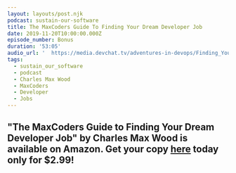 ```yaml
---
layout: layouts/post.njk
podcast: sustain-our-software
title: The MaxCoders Guide To Finding Your Dream Developer Job
date: 2019-11-20T10:00:00.000Z
episode_number: Bonus
duration: '53:05'
audio_url: '  https://media.devchat.tv/adventures-in-devops/Finding_Your_Dream_Job.mp3'
tags:
  - sustain_our_software
  - podcast
  - Charles Max Wood
  - MaxCoders
  - Developer
  - Jobs
---
```

## "**The MaxCoders Guide to Finding Your Dream Developer Job" by Charles Max Wood is available on Amazon. Get your copy** [**here**](https://www.amazon.com/MaxCoders-Guide-Finding-Dream-Developer-ebook/dp/B081MBL5C9/ref=sr_1_2?keywords=charles+max+wood&qid=1574160229&sr=8-2) **today only for $2.99!**
